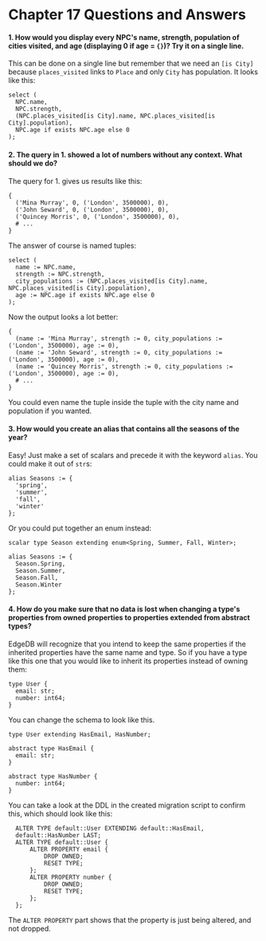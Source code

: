 # Chapter 17 Questions and Answers

#### 1. How would you display every NPC's name, strength, population of cities visited, and age (displaying 0 if age = `{}`)? Try it on a single line.

This can be done on a single line but remember that we need an `[is City]` because `places_visited` links to `Place` and only `City` has population. It looks like this:

```edgeql
select (
  NPC.name,
  NPC.strength,
  (NPC.places_visited[is City].name, NPC.places_visited[is City].population),
  NPC.age if exists NPC.age else 0
);
```

#### 2. The query in 1. showed a lot of numbers without any context. What should we do?

The query for 1. gives us results like this:

```
{
  ('Mina Murray', 0, ('London', 3500000), 0),
  ('John Seward', 0, ('London', 3500000), 0),
  ('Quincey Morris', 0, ('London', 3500000), 0),
  # ...
}
```

The answer of course is named tuples:

```edgeql
select (
  name := NPC.name,
  strength := NPC.strength,
  city_populations := (NPC.places_visited[is City].name, NPC.places_visited[is City].population),
  age := NPC.age if exists NPC.age else 0
);
```

Now the output looks a lot better:

```
{
  (name := 'Mina Murray', strength := 0, city_populations := ('London', 3500000), age := 0),
  (name := 'John Seward', strength := 0, city_populations := ('London', 3500000), age := 0),
  (name := 'Quincey Morris', strength := 0, city_populations := ('London', 3500000), age := 0),
  # ...
}
```

You could even name the tuple inside the tuple with the city name and population if you wanted.

#### 3. How would you create an alias that contains all the seasons of the year?

Easy! Just make a set of scalars and precede it with the keyword `alias`. You could make it out of `str`s:

```sdl
alias Seasons := {
  'spring',
  'summer',
  'fall',
  'winter'
};
```

Or you could put together an enum instead:

```sdl
scalar type Season extending enum<Spring, Summer, Fall, Winter>;

alias Seasons := {
  Season.Spring,
  Season.Summer,
  Season.Fall,
  Season.Winter
};
```

#### 4. How do you make sure that no data is lost when changing a type's properties from owned properties to properties extended from abstract types?

EdgeDB will recognize that you intend to keep the same properties if the inherited properties have the same name and type. So if you have a type like this one that you would like to inherit its properties instead of owning them:

```sdl
type User {
  email: str;
  number: int64;
}
```

You can change the schema to look like this.

```sdl
type User extending HasEmail, HasNumber;

abstract type HasEmail {
  email: str;
}

abstract type HasNumber {
  number: int64;
}
```

You can take a look at the DDL in the created migration script to confirm this, which should look like this:

```
  ALTER TYPE default::User EXTENDING default::HasEmail,
  default::HasNumber LAST;
  ALTER TYPE default::User {
      ALTER PROPERTY email {
          DROP OWNED;
          RESET TYPE;
      };
      ALTER PROPERTY number {
          DROP OWNED;
          RESET TYPE;
      };
  };
```

The `ALTER PROPERTY` part shows that the property is just being altered, and not dropped.